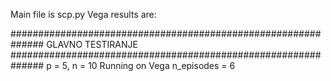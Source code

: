 Main file is scp.py
Vega results are: 

##############################################################
GLAVNO TESTIRANJE
##############################################################
p = 5, n = 10
Running on Vega n_episodes = 6




